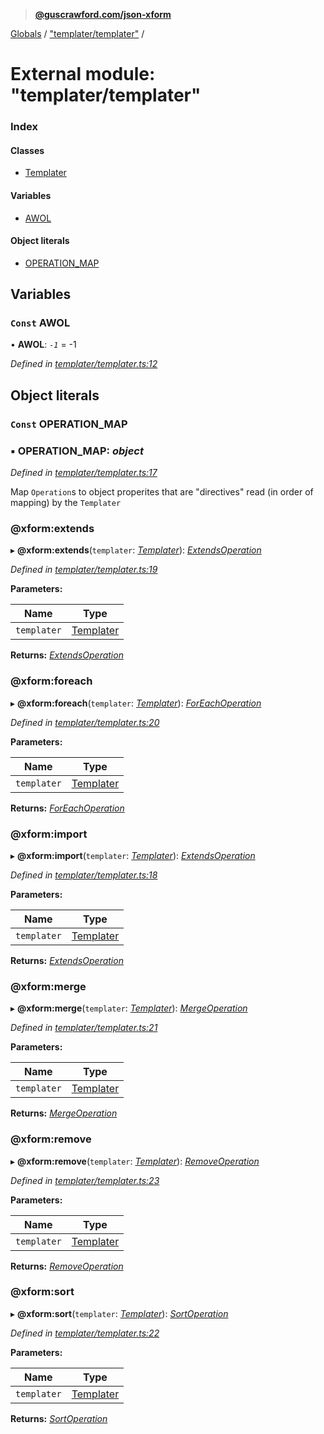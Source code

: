 > **[@guscrawford.com/json-xform](../README.md)**

[Globals](../globals.md) / ["templater/templater"](_templater_templater_.md) /

# External module: "templater/templater"

### Index

#### Classes

* [Templater](../classes/_templater_templater_.templater.md)

#### Variables

* [AWOL](_templater_templater_.md#const-awol)

#### Object literals

* [OPERATION_MAP](_templater_templater_.md#const-operation_map)

## Variables

### `Const` AWOL

• **AWOL**: *`-1`* =  -1

*Defined in [templater/templater.ts:12](https://github.com/guscrawford-com/json-xform/blob/c9d079f/src/templater/templater.ts#L12)*

## Object literals

### `Const` OPERATION_MAP

### ▪ **OPERATION_MAP**: *object*

*Defined in [templater/templater.ts:17](https://github.com/guscrawford-com/json-xform/blob/c9d079f/src/templater/templater.ts#L17)*

Map `Operation`s to object properites that are "directives" read (in order of mapping) by the `Templater`

###  @xform:extends

▸ **@xform:extends**(`templater`: *[Templater](../classes/_templater_templater_.templater.md)*): *[ExtendsOperation](../classes/_operations_extends_operation_.extendsoperation.md)*

*Defined in [templater/templater.ts:19](https://github.com/guscrawford-com/json-xform/blob/c9d079f/src/templater/templater.ts#L19)*

**Parameters:**

Name | Type |
------ | ------ |
`templater` | [Templater](../classes/_templater_templater_.templater.md) |

**Returns:** *[ExtendsOperation](../classes/_operations_extends_operation_.extendsoperation.md)*

###  @xform:foreach

▸ **@xform:foreach**(`templater`: *[Templater](../classes/_templater_templater_.templater.md)*): *[ForEachOperation](../classes/_operations_foreach_operation_.foreachoperation.md)*

*Defined in [templater/templater.ts:20](https://github.com/guscrawford-com/json-xform/blob/c9d079f/src/templater/templater.ts#L20)*

**Parameters:**

Name | Type |
------ | ------ |
`templater` | [Templater](../classes/_templater_templater_.templater.md) |

**Returns:** *[ForEachOperation](../classes/_operations_foreach_operation_.foreachoperation.md)*

###  @xform:import

▸ **@xform:import**(`templater`: *[Templater](../classes/_templater_templater_.templater.md)*): *[ExtendsOperation](../classes/_operations_extends_operation_.extendsoperation.md)*

*Defined in [templater/templater.ts:18](https://github.com/guscrawford-com/json-xform/blob/c9d079f/src/templater/templater.ts#L18)*

**Parameters:**

Name | Type |
------ | ------ |
`templater` | [Templater](../classes/_templater_templater_.templater.md) |

**Returns:** *[ExtendsOperation](../classes/_operations_extends_operation_.extendsoperation.md)*

###  @xform:merge

▸ **@xform:merge**(`templater`: *[Templater](../classes/_templater_templater_.templater.md)*): *[MergeOperation](../classes/_operations_merge_operation_.mergeoperation.md)*

*Defined in [templater/templater.ts:21](https://github.com/guscrawford-com/json-xform/blob/c9d079f/src/templater/templater.ts#L21)*

**Parameters:**

Name | Type |
------ | ------ |
`templater` | [Templater](../classes/_templater_templater_.templater.md) |

**Returns:** *[MergeOperation](../classes/_operations_merge_operation_.mergeoperation.md)*

###  @xform:remove

▸ **@xform:remove**(`templater`: *[Templater](../classes/_templater_templater_.templater.md)*): *[RemoveOperation](../classes/_operations_remove_operation_.removeoperation.md)*

*Defined in [templater/templater.ts:23](https://github.com/guscrawford-com/json-xform/blob/c9d079f/src/templater/templater.ts#L23)*

**Parameters:**

Name | Type |
------ | ------ |
`templater` | [Templater](../classes/_templater_templater_.templater.md) |

**Returns:** *[RemoveOperation](../classes/_operations_remove_operation_.removeoperation.md)*

###  @xform:sort

▸ **@xform:sort**(`templater`: *[Templater](../classes/_templater_templater_.templater.md)*): *[SortOperation](../classes/_operations_sort_operation_.sortoperation.md)*

*Defined in [templater/templater.ts:22](https://github.com/guscrawford-com/json-xform/blob/c9d079f/src/templater/templater.ts#L22)*

**Parameters:**

Name | Type |
------ | ------ |
`templater` | [Templater](../classes/_templater_templater_.templater.md) |

**Returns:** *[SortOperation](../classes/_operations_sort_operation_.sortoperation.md)*